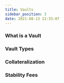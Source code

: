 ```yaml
---
title: Vaults
sidebar_position: 3
date: 2021-08-13 12:33:07
---
```


### What is a Vault 

### Vault Types 

### Collateralization 

### Stability Fees 
